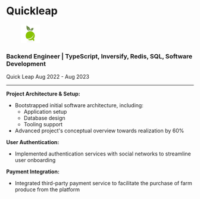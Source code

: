 # Quickleap

<div align="left">

<figure><img src="../.gitbook/assets/image (2).png" alt="" width="50"><figcaption></figcaption></figure>

</div>

### **Backend Engineer | TypeScript, Inversify, Redis, SQL, Software Development**

Quick Leap Aug 2022 - Aug 2023

***

**Project Architecture & Setup:**

* Bootstrapped initial software architecture, including:
  * Application setup
  * Database design
  * Tooling support
* Advanced project's conceptual overview towards realization by 60%

**User Authentication:**

* Implemented authentication services with social networks to streamline user onboarding

**Payment Integration:**

* Integrated third-party payment service to facilitate the purchase of farm produce from the platform

